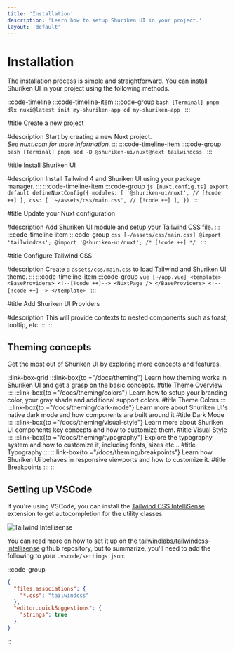 ```yaml
---
title: 'Installation'
description: 'Learn how to setup Shuriken UI in your project.'
layout: 'default'
---
```


# Installation
The installation process is simple and straightforward. You can install Shuriken UI in your project using the following methods.

::code-timeline
  :::code-timeline-item
  :::code-group
    ```bash [Terminal]
    pnpm dlx nuxi@latest init my-shuriken-app
    cd my-shuriken-app
    ```
  :::

  #title
  Create a new project

  #description
  Start by creating a new Nuxt project.  
  *See [nuxt.com](https://nuxt.com/docs/getting-started/installation) for more information.*
  :::
  :::code-timeline-item
  :::code-group
    ```bash [Terminal]
    pnpm add -D @shuriken-ui/nuxt@next tailwindcss
    ```
  :::

  #title
  Install Shuriken UI

  #description
  Install Tailwind 4 and Shuriken UI using your package manager.
  :::
  :::code-timeline-item
  :::code-group
    ```js [nuxt.config.ts]
    export default defineNuxtConfig({
      modules: [
        '@shuriken-ui/nuxt', // [!code ++]
      ],
      css: [
        '~/assets/css/main.css', // [!code ++]
      ],
    })
    ```
  :::

  #title
  Update your Nuxt configuration

  #description
  Add Shuriken UI module and setup your Tailwind CSS file.
  :::
  :::code-timeline-item
  :::code-group
    ```css [~/assets/css/main.css]
    @import 'tailwindcss';
    @import '@shuriken-ui/nuxt'; /* [!code ++] */
    ```
  :::

  #title
  Configure Tailwind CSS

  #description
  Create a `assets/css/main.css` to load Tailwind and Shuriken UI theme.
  :::
  :::code-timeline-item
  :::code-group
    ```vue [~/app.vue]
    <template>
      <BaseProviders> <!--[!code ++]-->
        <NuxtPage />
      </BaseProviders> <!--[!code ++]-->
    </template>
    ```
  :::

  #title
  Add Shuriken UI Providers

  #description
  This will provide contexts to nested components such as toast, tooltip, etc.
  :::
::

## Theming concepts

Get the most out of Shuriken UI by exploring more concepts and features.

::link-box-grid
  :::link-box{to ="/docs/theming"}
  Learn how theming works in Shuriken UI and get a grasp on the basic concepts.
  #title
  Theme Overview
  :::
  :::link-box{to ="/docs/theming/colors"}
  Learn how to setup your branding color, your gray shade and additional support colors.
  #title
  Theme Colors
  :::
  :::link-box{to ="/docs/theming/dark-mode"}
  Learn more about Shuriken UI's native dark mode and how components are built around it
  #title
  Dark Mode
  :::
  :::link-box{to ="/docs/theming/visual-style"}
  Learn more about Shuriken UI components key concepts and how to customize them.
  #title
  Visual Style
  :::
  :::link-box{to ="/docs/theming/typography"}
  Explore the typography system and how to customize it, including fonts, sizes etc...
  #title
  Typography
  :::
  :::link-box{to ="/docs/theming/breakpoints"}
  Learn how Shuriken Ui behaves in responsive viewports and how to customize it.
  #title
  Breakpoints
  :::
::

## Setting up VSCode

If you're using VSCode, you can install the [Tailwind CSS IntelliSense](https://marketplace.visualstudio.com/items?itemName=bradlc.vscode-tailwindcss) extension to get autocompletion for the utility classes.

![Tailwind Intellisense](/img/content/docs/intellisense.png)

You can read more on how to set it up on the [tailwindlabs/tailwindcss-intellisense](https://github.com/tailwindlabs/tailwindcss-intellisense#recommended-vs-code-settings) github repository, but to summarize, you'll need to add the following to your `.vscode/settings.json`:

::code-group

```json [.vscode/settings.json]
{
  "files.associations": {
    "*.css": "tailwindcss"
  },
  "editor.quickSuggestions": {
    "strings": true
  }
}
```

::
